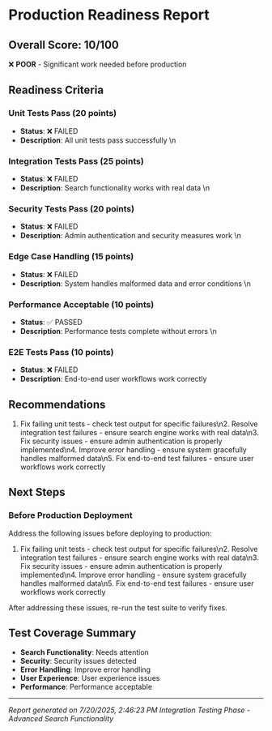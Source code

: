 # Production Readiness Report

## Overall Score: 10/100

❌ **POOR** - Significant work needed before production

## Readiness Criteria


### Unit Tests Pass (20 points)

- **Status**: ❌ FAILED
- **Description**: All unit tests pass successfully
\n
### Integration Tests Pass (25 points)

- **Status**: ❌ FAILED
- **Description**: Search functionality works with real data
\n
### Security Tests Pass (20 points)

- **Status**: ❌ FAILED
- **Description**: Admin authentication and security measures work
\n
### Edge Case Handling (15 points)

- **Status**: ❌ FAILED
- **Description**: System handles malformed data and error conditions
\n
### Performance Acceptable (10 points)

- **Status**: ✅ PASSED
- **Description**: Performance tests complete without errors
\n
### E2E Tests Pass (10 points)

- **Status**: ❌ FAILED
- **Description**: End-to-end user workflows work correctly


## Recommendations

1. Fix failing unit tests - check test output for specific failures\n2. Resolve integration test failures - ensure search engine works with real data\n3. Fix security issues - ensure admin authentication is properly implemented\n4. Improve error handling - ensure system gracefully handles malformed data\n5. Fix end-to-end test failures - ensure user workflows work correctly

## Next Steps


### Before Production Deployment

Address the following issues before deploying to production:

1. Fix failing unit tests - check test output for specific failures\n2. Resolve integration test failures - ensure search engine works with real data\n3. Fix security issues - ensure admin authentication is properly implemented\n4. Improve error handling - ensure system gracefully handles malformed data\n5. Fix end-to-end test failures - ensure user workflows work correctly

After addressing these issues, re-run the test suite to verify fixes.


## Test Coverage Summary

- **Search Functionality**: Needs attention
- **Security**: Security issues detected
- **Error Handling**: Improve error handling
- **User Experience**: User experience issues
- **Performance**: Performance acceptable

---

*Report generated on 7/20/2025, 2:46:23 PM*
*Integration Testing Phase - Advanced Search Functionality*
